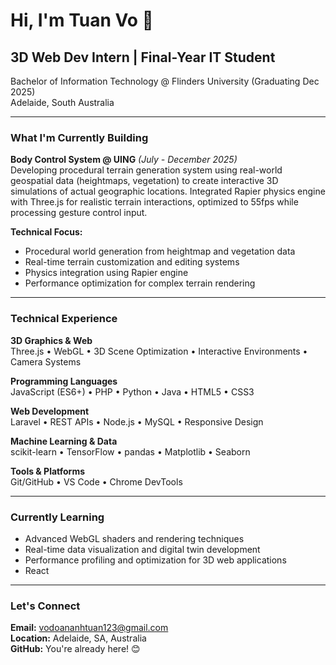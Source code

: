 # Hi, I'm Tuan Vo 👋

## 3D Web Dev Intern | Final-Year IT Student

Bachelor of Information Technology @ Flinders University (Graduating Dec 2025)  
Adelaide, South Australia

---

### What I'm Currently Building

**Body Control System @ UING** *(July - December 2025)*  
Developing procedural terrain generation system using real-world geospatial data (heightmaps, vegetation) to create interactive 3D simulations of actual geographic locations. Integrated Rapier physics engine with Three.js for realistic terrain interactions, optimized to 55fps while processing gesture control input.

**Technical Focus:**
- Procedural world generation from heightmap and vegetation data
- Real-time terrain customization and editing systems
- Physics integration using Rapier engine
- Performance optimization for complex terrain rendering

---

### Technical Experience

**3D Graphics & Web**  
Three.js • WebGL • 3D Scene Optimization • Interactive Environments • Camera Systems

**Programming Languages**  
JavaScript (ES6+) • PHP • Python • Java • HTML5 • CSS3

**Web Development**  
Laravel • REST APIs • Node.js • MySQL • Responsive Design

**Machine Learning & Data**  
scikit-learn • TensorFlow • pandas • Matplotlib • Seaborn

**Tools & Platforms**  
Git/GitHub • VS Code • Chrome DevTools

---

### Currently Learning

- Advanced WebGL shaders and rendering techniques
- Real-time data visualization and digital twin development
- Performance profiling and optimization for 3D web applications
- React

---

### Let's Connect

**Email:** vodoananhtuan123@gmail.com  
**Location:** Adelaide, SA, Australia  
**GitHub:** You're already here! 😊
